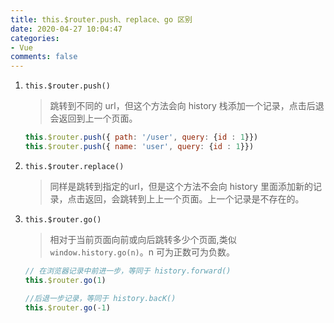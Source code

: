 ```yaml
---
title: this.$router.push、replace、go 区别
date: 2020-04-27 10:04:47
categories:
- Vue
comments: false
---
```


1. `this.$router.push()`

   > 跳转到不同的 url，但这个方法会向 history 栈添加一个记录，点击后退会返回到上一个页面。

   <!-- more -->

   ```js
   this.$router.push({ path: '/user', query: {id : 1}})
   this.$router.push({ name: 'user', query: {id : 1}})
   ```

2. `this.$router.replace()`

   > 同样是跳转到指定的url，但是这个方法不会向 history 里面添加新的记录，点击返回，会跳转到上上一个页面。上一个记录是不存在的。

3. `this.$router.go()`

   > 相对于当前页面向前或向后跳转多少个页面,类似 `window.history.go(n)`。n 可为正数可为负数。

   ```js
   // 在浏览器记录中前进一步，等同于 history.forward()
   this.$router.go(1)
   
   //后退一步记录，等同于 history.bacK()
   this.$router.go(-1)
   ```

   